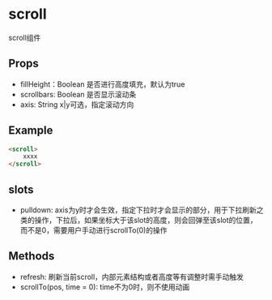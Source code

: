 scroll
===========
scroll组件


## Props

* fillHeight：Boolean 是否进行高度填充，默认为true
* scrollbars: Boolean 是否显示滚动条
* axis: String x|y可选，指定滚动方向

## Example

```html
<scroll>
    xxxx
</scroll>
```

## slots

* pulldown: axis为y时才会生效，指定下拉时才会显示的部分，用于下拉刷新之类的操作，下拉后，如果坐标大于该slot的高度，则会回弹至该slot的位置，而不是0，需要用户手动进行scrollTo(0)的操作

## Methods

* refresh: 刷新当前scroll，内部元素结构或者高度等有调整时需手动触发
* scrollTo(pos, time = 0):  time不为0时，则不使用动画